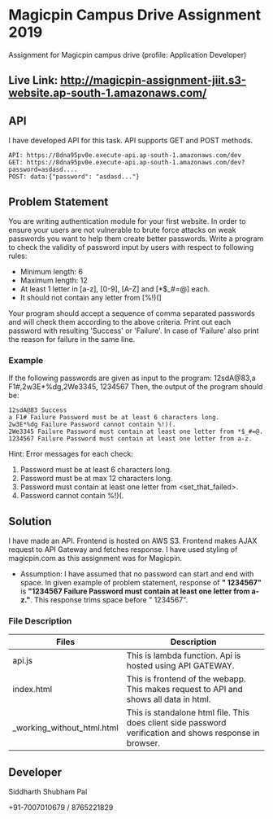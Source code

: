 # Magicpin Campus Drive Assignment 2019
Assignment for Magicpin campus drive (profile: Application Developer)

## Live Link: http://magicpin-assignment-jiit.s3-website.ap-south-1.amazonaws.com/

## API
I have developed API for this task. API supports GET and POST methods.
```
API: https://8dna95pv0e.execute-api.ap-south-1.amazonaws.com/dev
GET: https://8dna95pv0e.execute-api.ap-south-1.amazonaws.com/dev?password=asdasd....
POST: data:{"password": "asdasd..."}
```

## Problem Statement
You are writing authentication module for your first website. In order to ensure your
users are not vulnerable to brute force attacks on weak passwords you want to help
them create better passwords. Write a program to check the validity of password input
by users with respect to following rules:
* Minimum length: 6
* Maximum length: 12
* At least 1 letter in [a-z], [0-9], [A-Z] and [*$_#=@] each.
* It should not contain any letter from [%!)(]

Your program should accept a sequence of comma separated passwords and will check
them according to the above criteria. Print out each password with resulting 'Success' or
'Failure'. In case of 'Failure' also print the reason for failure in the same line.
### Example
If the following passwords are given as input to the program:
12sdA@83,a F1#,2w3E*%dg,2We3345, 1234567
Then, the output of the program should be:
```
12sdA@83 Success
a F1# Failure Password must be at least 6 characters long.
2w3E*%dg Failure Password cannot contain %!)(.
2We3345 Failure Password must contain at least one letter from *$_#=@.
1234567 Failure Password must contain at least one letter from a-z.
```

Hint: Error messages for each check:
1. Password must be at least 6 characters long.
2. Password must be at max 12 characters long.
3. Password must contain at least one letter from <set_that_failed>.
4. Password cannot contain %!)(.

## Solution
I have made an API. Frontend is hosted on AWS S3. Frontend makes AJAX request to API Gateway and fetches response. I have used styling of magicpin.com as this assignment was for Magicpin.
* Assumption: I have assumed that no password can start and end with space. In given example of problem statement, response of <b>" 1234567"</b> is <b>"1234567 Failure Password must contain at least one letter from a-z."</b>. This response trims space before " 1234567".

### File Description
| Files | Description |
| ------ | ------ |
| api.js | This is lambda function. Api is hosted using API GATEWAY. |
| index.html | This is frontend of the webapp. This makes request to API and shows all data in html. |
| _working_without_html.html | This is standalone html file. This does client side password verification and shows response in browser. |

Developer
----

Siddharth Shubham Pal

+91-7007010679 / 8765221829
